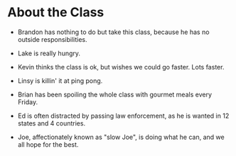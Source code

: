# About the Class

* Brandon has nothing to do but take this class, because he has no outside responsibilities.

* Lake is really hungry.

* Kevin thinks the class is ok, but wishes we could go faster. Lots faster.

* Linsy is killin' it at ping pong.

* Brian has been spoiling the whole class with gourmet meals every Friday.

* Ed is often distracted by passing law enforcement, as he is wanted in 12 states and 4 countries.

* Joe, affectionately known as "slow Joe", is doing what he can, and we all hope for the best.
